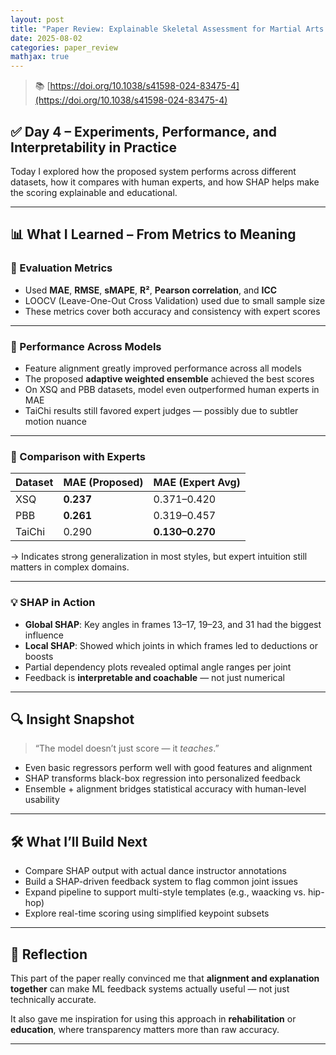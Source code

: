 ```yaml
---
layout: post  
title: "Paper Review: Explainable Skeletal Assessment for Martial Arts – DAY 4"  
date: 2025-08-02  
categories: paper_review  
mathjax: true  
---
```


> 📚 [https://doi.org/10.1038/s41598-024-83475-4](https://doi.org/10.1038/s41598-024-83475-4)

## ✅ Day 4 – Experiments, Performance, and Interpretability in Practice

Today I explored how the proposed system performs across different datasets, how it compares with human experts, and how SHAP helps make the scoring explainable and educational.

---

## 📊 What I Learned – From Metrics to Meaning

### 🧪 Evaluation Metrics

- Used **MAE**, **RMSE**, **sMAPE**, **R²**, **Pearson correlation**, and **ICC**  
- LOOCV (Leave-One-Out Cross Validation) used due to small sample size  
- These metrics cover both accuracy and consistency with expert scores

---

### 🔬 Performance Across Models

- Feature alignment greatly improved performance across all models  
- The proposed **adaptive weighted ensemble** achieved the best scores  
- On XSQ and PBB datasets, model even outperformed human experts in MAE  
- TaiChi results still favored expert judges — possibly due to subtler motion nuance

---

### 👥 Comparison with Experts

| Dataset | MAE (Proposed) | MAE (Expert Avg) |
|---------|----------------|------------------|
| XSQ     | **0.237**      | 0.371–0.420       |
| PBB     | **0.261**      | 0.319–0.457       |
| TaiChi  | 0.290          | **0.130–0.270**   |

→ Indicates strong generalization in most styles, but expert intuition still matters in complex domains.

---

### 💡 SHAP in Action

- **Global SHAP**: Key angles in frames 13–17, 19–23, and 31 had the biggest influence  
- **Local SHAP**: Showed which joints in which frames led to deductions or boosts  
- Partial dependency plots revealed optimal angle ranges per joint  
- Feedback is **interpretable and coachable** — not just numerical

---

## 🔍 Insight Snapshot

> “The model doesn’t just score — it *teaches*.”

- Even basic regressors perform well with good features and alignment  
- SHAP transforms black-box regression into personalized feedback  
- Ensemble + alignment bridges statistical accuracy with human-level usability

---

## 🛠️ What I’ll Build Next

- Compare SHAP output with actual dance instructor annotations  
- Build a SHAP-driven feedback system to flag common joint issues  
- Expand pipeline to support multi-style templates (e.g., waacking vs. hip-hop)  
- Explore real-time scoring using simplified keypoint subsets

---

## 📝 Reflection

This part of the paper really convinced me that **alignment and explanation together** can make ML feedback systems actually useful — not just technically accurate.

It also gave me inspiration for using this approach in **rehabilitation** or **education**, where transparency matters more than raw accuracy.

---

